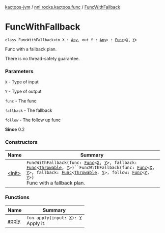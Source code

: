 [kactoos-jvm](../../index.md) / [nnl.rocks.kactoos.func](../index.md) / [FuncWithFallback](./index.md)

# FuncWithFallback

`class FuncWithFallback<in X : `[`Any`](https://kotlinlang.org/api/latest/jvm/stdlib/kotlin/-any/index.html)`, out Y : `[`Any`](https://kotlinlang.org/api/latest/jvm/stdlib/kotlin/-any/index.html)`> : `[`Func`](../../nnl.rocks.kactoos/-func/index.md)`<`[`X`](index.md#X)`, `[`Y`](index.md#Y)`>`

Func with a fallback plan.

There is no thread-safety guarantee.

### Parameters

`X` - Type of input

`Y` - Type of output

`func` - The func

`fallback` - The fallback

`follow` - The follow up func

**Since**
0.2

### Constructors

| Name | Summary |
|---|---|
| [&lt;init&gt;](-init-.md) | `FuncWithFallback(func: `[`Func`](../../nnl.rocks.kactoos/-func/index.md)`<`[`X`](index.md#X)`, `[`Y`](index.md#Y)`>, fallback: `[`Func`](../../nnl.rocks.kactoos/-func/index.md)`<`[`Throwable`](https://kotlinlang.org/api/latest/jvm/stdlib/kotlin/-throwable/index.html)`, `[`Y`](index.md#Y)`>)``FuncWithFallback(func: `[`Func`](../../nnl.rocks.kactoos/-func/index.md)`<`[`X`](index.md#X)`, `[`Y`](index.md#Y)`>, fallback: `[`Func`](../../nnl.rocks.kactoos/-func/index.md)`<`[`Throwable`](https://kotlinlang.org/api/latest/jvm/stdlib/kotlin/-throwable/index.html)`, `[`Y`](index.md#Y)`>, follow: `[`Func`](../../nnl.rocks.kactoos/-func/index.md)`<`[`Y`](index.md#Y)`, `[`Y`](index.md#Y)`>)`<br>Func with a fallback plan. |

### Functions

| Name | Summary |
|---|---|
| [apply](apply.md) | `fun apply(input: `[`X`](index.md#X)`): `[`Y`](index.md#Y)<br>Apply it. |
